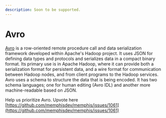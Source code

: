 ```yaml
---
description: Soon to be supported.
---
```


# Avro

[Avro](https://avro.apache.org/) is a row-oriented remote procedure call and data serialization framework developed within Apache's Hadoop project. It uses JSON for defining data types and protocols and serializes data in a compact binary format. Its primary use is in Apache Hadoop, where it can provide both a serialization format for persistent data, and a wire format for communication between Hadoop nodes, and from client programs to the Hadoop services. Avro uses a schema to structure the data that is being encoded. It has two schema languages; one for human editing (Avro IDL) and another more machine-readable based on JSON.

Help us prioritize Avro. Upvote here [https://github.com/memphisdev/memphis/issues/1061](https://github.com/memphisdev/memphis/issues/1061)
